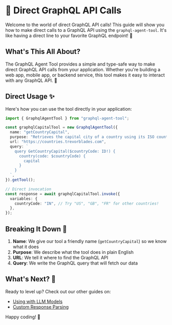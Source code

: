 # 🚀 Direct GraphQL API Calls

Welcome to the world of direct GraphQL API calls! This guide will show you how to make direct calls to a GraphQL API using the `graphql-agent-tool`. It's like having a direct line to your favorite GraphQL endpoint! 🎯

## What's This All About?

The GraphQL Agent Tool provides a simple and type-safe way to make direct GraphQL API calls from your application. Whether you're building a web app, mobile app, or backend service, this tool makes it easy to interact with any GraphQL API. 🌟

## Direct Usage ✨

Here's how you can use the tool directly in your application:

```typescript
import { GraphqlAgentTool } from "graphql-agent-tool";

const graphqlCapitalTool = new GraphqlAgentTool({
  name: "getCountryCapital",
  purpose: "Retrieves the capital city of a country using its ISO country code...",
  url: "https://countries.trevorblades.com",
  query: `
    query GetCountryCapital($countryCode: ID!) {
      country(code: $countryCode) {
        capital
      }
    }
  `,
}).getTool();

// Direct invocation
const response = await graphqlCapitalTool.invoke({
  variables: {
    countryCode: "IN", // Try "US", "GB", "FR" for other countries!
  },
});
```

## Breaking It Down 🧐

1. **Name**: We give our tool a friendly name (`getCountryCapital`) so we know what it does
2. **Purpose**: We describe what the tool does in plain English
3. **URL**: We tell it where to find the GraphQL API
4. **Query**: We write the GraphQL query that will fetch our data

## What's Next? 🚀

Ready to level up? Check out our other guides on:
- [Using with LLM Models](./with-llm-model.md)
- [Custom Response Parsing](./response-parser.md)

Happy coding! 🎉 